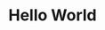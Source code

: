 # Hello World


<script src="https://cdnjs.cloudflare.com/ajax/libs/trianglify/0.4.0/trianglify.min.js"></script>
<script src="https://code.jquery.com/jquery-3.2.1.min.js"></script>

<link rel="sylesheet" type="text/css" href="/mystyle.css">
<script>
	var pattern = Trianglify({
		width: window.innerWidth,
		height: window.innerHeight
	});
	$("body").css("background-image", "url('" + pattern.png() + "') !important");
	//document.write("<img src='" + pattern.png() + "' class='bg-image'>");
</script>
